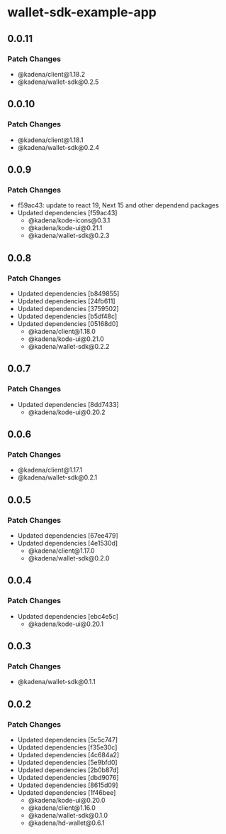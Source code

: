 # wallet-sdk-example-app

## 0.0.11

### Patch Changes

- @kadena/client\@1.18.2
- @kadena/wallet-sdk\@0.2.5

## 0.0.10

### Patch Changes

- @kadena/client\@1.18.1
- @kadena/wallet-sdk\@0.2.4

## 0.0.9

### Patch Changes

- f59ac43: update to react 19, Next 15 and other dependend packages
- Updated dependencies \[f59ac43]
  - @kadena/kode-icons\@0.3.1
  - @kadena/kode-ui\@0.21.1
  - @kadena/wallet-sdk\@0.2.3

## 0.0.8

### Patch Changes

- Updated dependencies \[b849855]
- Updated dependencies \[24fb611]
- Updated dependencies \[3759502]
- Updated dependencies \[b5df48c]
- Updated dependencies \[05168d0]
  - @kadena/client\@1.18.0
  - @kadena/kode-ui\@0.21.0
  - @kadena/wallet-sdk\@0.2.2

## 0.0.7

### Patch Changes

- Updated dependencies \[8dd7433]
  - @kadena/kode-ui\@0.20.2

## 0.0.6

### Patch Changes

- @kadena/client\@1.17.1
- @kadena/wallet-sdk\@0.2.1

## 0.0.5

### Patch Changes

- Updated dependencies \[67ee479]
- Updated dependencies \[4e1530d]
  - @kadena/client\@1.17.0
  - @kadena/wallet-sdk\@0.2.0

## 0.0.4

### Patch Changes

- Updated dependencies \[ebc4e5c]
  - @kadena/kode-ui\@0.20.1

## 0.0.3

### Patch Changes

- @kadena/wallet-sdk\@0.1.1

## 0.0.2

### Patch Changes

- Updated dependencies \[5c5c747]
- Updated dependencies \[f35e30c]
- Updated dependencies \[4c684a2]
- Updated dependencies \[5e9bfd0]
- Updated dependencies \[2b0b87d]
- Updated dependencies \[dbd9076]
- Updated dependencies \[8615d09]
- Updated dependencies \[1f46bee]
  - @kadena/kode-ui\@0.20.0
  - @kadena/client\@1.16.0
  - @kadena/wallet-sdk\@0.1.0
  - @kadena/hd-wallet\@0.6.1
